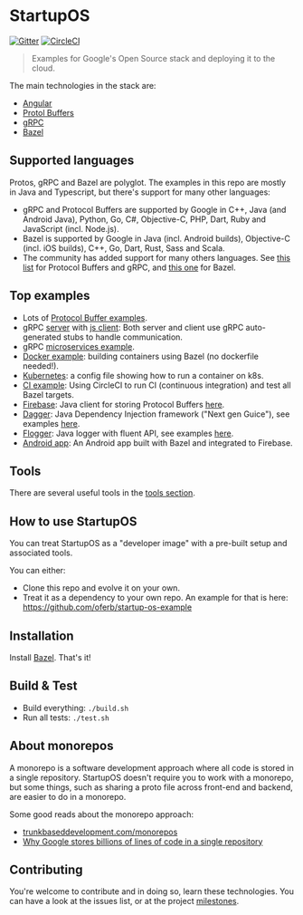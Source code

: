 

# StartupOS

[![Gitter](https://img.shields.io/gitter/room/nwjs/nw.js.svg)](https://gitter.im/google/startup-os)
[![CircleCI](https://circleci.com/gh/google/startup-os/tree/master.svg?style=svg)](https://circleci.com/gh/google/startup-os/tree/master)

> Examples for Google's Open Source stack and deploying it to the cloud.

The main technologies in the stack are:
* [Angular](https://angular.io/)
* [Protol Buffers](https://developers.google.com/protocol-buffers/)
* [gRPC](https://grpc.io/)
* [Bazel](https://bazel.build/)

## Supported languages

Protos, gRPC and Bazel are polyglot. The examples in this repo are mostly in Java and Typescript, but there's support for many other languages:
* gRPC and Protocol Buffers are supported by Google in C++, Java (and Android Java), Python, Go, C#, Objective-C, PHP, Dart, Ruby and JavaScript (incl. Node.js).
* Bazel is supported by Google in Java (incl. Android builds), Objective-C (incl. iOS builds), C++, Go, Dart, Rust, Sass and Scala.
* The community has added support for many others languages. See [this list](https://github.com/google/protobuf/blob/master/docs/third_party.md) for Protocol Buffers and gRPC, and [this one](https://github.com/jin/awesome-bazel#rules) for Bazel.

## Top examples
* Lots of [Protocol Buffer examples](https://github.com/search?utf8=%E2%9C%93&q=repo%3Agoogle%2Fstartup-os+extension%3Aproto&type=Code&ref=advsearch&l=&l=).
* gRPC [server](https://github.com/oferb/startup-os-example/tree/master/app/local_server) with [js client](https://github.com/oferb/startup-os-example/tree/master/app/client): Both server and client use gRPC auto-generated stubs to handle communication.
* gRPC [microservices example](https://github.com/google/startup-os/blob/master/tools/local_server/LocalServer.java).
* [Docker example](https://github.com/google/startup-os/tree/master/examples/docker): building containers using Bazel (no dockerfile needed!).
* [Kubernetes](https://github.com/google/startup-os/tree/master/examples/k8s): a config file showing how to run a container on k8s.
* [CI example](https://github.com/google/startup-os/tree/master/.circleci): Using CircleCI to run CI (continuous integration) and test all Bazel targets.
* [Firebase](https://firebase.google.com): Java client for storing Protocol Buffers [here](https://github.com/google/startup-os/blob/master/common/firestore/FirestoreClient.java).
* [Dagger](https://github.com/google/dagger): Java Dependency Injection framework  ("Next gen Guice"), see examples [here](https://github.com/google/startup-os/tree/master/examples/dagger).
* [Flogger](https://github.com/google/flogger): Java logger with fluent API, see examples [here](https://github.com/google/startup-os/search?q=com.google.common.flogger.FluentLogger&unscoped_q=com.google.common.flogger.FluentLogger).
* [Android app](https://github.com/google/startup-os/tree/master/examples/android): An Android app built with Bazel and integrated to Firebase.

## Tools
There are several useful tools in the [tools section](https://github.com/google/startup-os/tree/master/tools).

## How to use StartupOS
You can treat StartupOS as a "developer image" with a pre-built setup and associated tools.

You can either:
* Clone this repo and evolve it on your own.
* Treat it as a dependency to your own repo. An example for that is here: https://github.com/oferb/startup-os-example

## Installation
Install [Bazel](https://docs.bazel.build/versions/master/install.html). That's it!

## Build & Test
* Build everything: `./build.sh`
* Run all tests: `./test.sh`

## About monorepos
A monorepo is a software development approach where all code is stored in a single repository.
StartupOS doesn't require you to work with a monorepo, but some things, such as sharing a proto file across front-end and backend, are easier to do in a monorepo.

Some good reads about the monorepo approach:
* [trunkbaseddevelopment.com/monorepos](https://trunkbaseddevelopment.com/monorepos/)
* [Why Google stores billions of lines of code in a single repository](https://cacm.acm.org/magazines/2016/7/204032-why-google-stores-billions-of-lines-of-code-in-a-single-repository/fulltext#FNF)

## Contributing
You're welcome to contribute and in doing so, learn these technologies.
You can have a look at the issues list, or at the project [milestones](docs/milestones.md).
